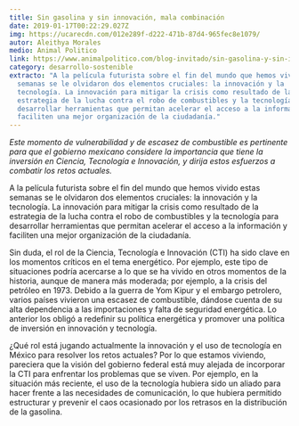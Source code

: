 ```yaml
---
title: Sin gasolina y sin innovación, mala combinación
date: 2019-01-17T00:22:29.027Z
img: https://ucarecdn.com/012e289f-d222-471b-87d4-965fec8e1079/
autor: Aleithya Morales
medio: Animal Politico
link: https://www.animalpolitico.com/blog-invitado/sin-gasolina-y-sin-innovacion-mala-combinacion/
category: desarrollo-sostenible
extracto: "A la película futurista sobre el fin del mundo que hemos vivido estas
  semanas se le olvidaron dos elementos cruciales: la innovación y la
  tecnología. La innovación para mitigar la crisis como resultado de la
  estrategia de la lucha contra el robo de combustibles y la tecnología para
  desarrollar herramientas que permitan acelerar el acceso a la información y
  faciliten una mejor organización de la ciudadanía."
---
```

*Este momento de vulnerabilidad y de escasez de combustible es pertinente para que el gobierno mexicano considere la importancia que tiene la inversión en Ciencia, Tecnología e Innovación, y dirija estos esfuerzos a combatir los retos actuales.*

A la película futurista sobre el fin del mundo que hemos vivido estas semanas se le olvidaron dos elementos cruciales: la innovación y la tecnología. La innovación para mitigar la crisis como resultado de la estrategia de la lucha contra el robo de combustibles y la tecnología para desarrollar herramientas que permitan acelerar el acceso a la información y faciliten una mejor organización de la ciudadanía.

Sin duda, el rol de la Ciencia, Tecnología e Innovación (CTI) ha sido clave en los momentos críticos en el tema energético. Por ejemplo, este tipo de situaciones podría acercarse a lo que se ha vivido en otros momentos de la historia, aunque de manera más moderada; por ejemplo, a la crisis del petróleo en 1973. Debido a la guerra de Yom Kipur y el embargo petrolero, varios países vivieron una escasez de combustible, dándose cuenta de su alta dependencia a las importaciones y falta de seguridad energética. Lo anterior los obligó a redefinir su política energética y promover una política de inversión en innovación y tecnología.

¿Qué rol está jugando actualmente la innovación y el uso de tecnología en México para resolver los retos actuales? Por lo que estamos viviendo, pareciera que la visión del gobierno federal está muy alejada de incorporar la CTI para enfrentar los problemas que se viven. Por ejemplo, en la situación más reciente, el uso de la tecnología hubiera sido un aliado para hacer frente a las necesidades de comunicación, lo que hubiera permitido estructurar y prevenir el caos ocasionado por los retrasos en la distribución de la gasolina.